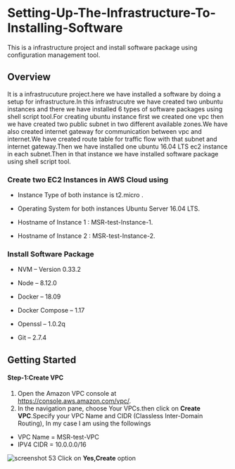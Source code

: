 # Setting-Up-The-Infrastructure-To-Installing-Software
This is a infrastructure project and install software package using configuration management tool.
## Overview
It is a infrastrucuture project.here we have installed a software by doing a setup for infrastructure.In this infrastrucutre we have created two unbuntu instances and there we have installed 6 types of software packages using shell script tool.For creating ubuntu instance first we created one vpc then we have created two public subnet in two different available zones.We have also created internet gateway for communication between vpc and internet.We have created route table for traffic flow with that subnet and internet gateway.Then we have installed one ubuntu 16.04 LTS ec2 instance in each subnet.Then in that instance we have installed software  package using shell script tool.
### Create two EC2 Instances in AWS Cloud using
- Instance Type of both instance is t2.micro .

- Operating System for both instances Ubuntu Server 16.04 LTS.

- Hostname of Instance 1 : MSR-test-Instance-1.

- Hostname of Instance 2 : MSR-test-Instance-2.
### Install Software Package
- NVM – Version 0.33.2

- Node – 8.12.0

- Docker – 18.09

- Docker Compose – 1.17

- Openssl – 1.0.2q

- Git – 2.7.4
## Getting Started
#### Step-1:Create VPC
1. Open the Amazon VPC console at https://console.aws.amazon.com/vpc/.
2. In the navigation pane, choose Your VPCs.then click on **Create VPC**.Specify your VPC Name and CIDR (Classless Inter-Domain Routing), In my case I am using the followings

- VPC Name = MSR-test-VPC
- IPV4 CIDR = 10.0.0.0/16

![screenshot 53](https://user-images.githubusercontent.com/45427666/50373016-62448300-05fe-11e9-9b5c-237a6ea0da66.png)
Click on **Yes,Create** option
